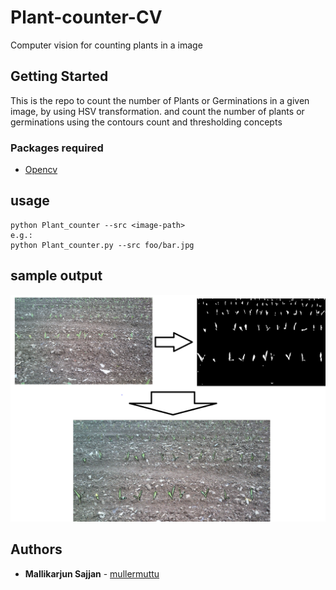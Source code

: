 # Plant-counter-CV
Computer vision for counting plants in a image

## Getting Started

This is the repo to count the number of Plants or Germinations in a given image, by using HSV transformation. and count the number of plants or germinations using the contours count and thresholding concepts


### Packages required

* [Opencv](https://opencv.org/)

## usage

```
python Plant_counter --src <image-path>
e.g.: 
python Plant_counter.py --src foo/bar.jpg
```

## sample output

![](Result/final.PNG)

## Authors

* **Mallikarjun Sajjan**  - [mullermuttu](https://github.com/millermuttu)
